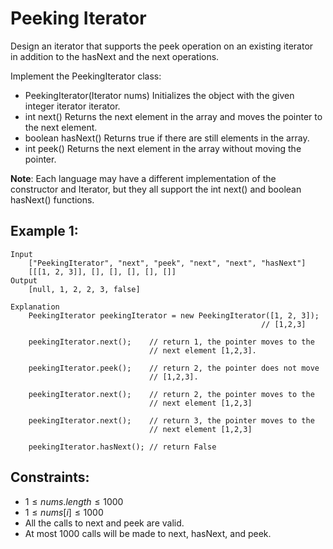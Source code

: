 # Peeking Iterator

Design an iterator that supports the peek operation on an existing iterator  
in addition to the hasNext and the next operations.

Implement the PeekingIterator class:

* PeekingIterator(Iterator<int> nums) Initializes the object with the given  
integer iterator iterator.
* int next() Returns the next element in the array and moves the pointer to  
the next element.
* boolean hasNext() Returns true if there are still elements in the array.
* int peek() Returns the next element in the array without moving the pointer.

**Note**: Each language may have a different implementation of the  
constructor and Iterator, but they all support the int next() and boolean  
hasNext() functions.

 

## Example 1:

    Input
        ["PeekingIterator", "next", "peek", "next", "next", "hasNext"]
        [[[1, 2, 3]], [], [], [], [], []]
    Output
        [null, 1, 2, 2, 3, false]
    
    Explanation
        PeekingIterator peekingIterator = new PeekingIterator([1, 2, 3]); 
                                                            // [1,2,3]

        peekingIterator.next();    // return 1, the pointer moves to the 
                                   // next element [1,2,3].

        peekingIterator.peek();    // return 2, the pointer does not move
                                   // [1,2,3].

        peekingIterator.next();    // return 2, the pointer moves to the 
                                   // next element [1,2,3]

        peekingIterator.next();    // return 3, the pointer moves to the 
                                   // next element [1,2,3]

        peekingIterator.hasNext(); // return False

 

## Constraints:

* $1 \le nums.length \le 1000$
* $1 \le nums[i] \le 1000$
* All the calls to next and peek are valid.
* At most 1000 calls will be made to next, hasNext, and peek.
